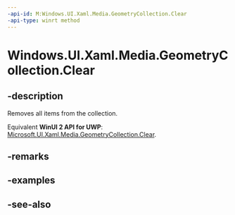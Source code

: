 ```yaml
---
-api-id: M:Windows.UI.Xaml.Media.GeometryCollection.Clear
-api-type: winrt method
---
```


<!-- Method syntax
public void Clear()
-->

# Windows.UI.Xaml.Media.GeometryCollection.Clear

## -description
Removes all items from the collection.

Equivalent **WinUI 2 API for UWP**: [Microsoft.UI.Xaml.Media.GeometryCollection.Clear](/windows/winui/api/microsoft.ui.xaml.media.geometrycollection.clear).

## -remarks


## -examples

## -see-also
